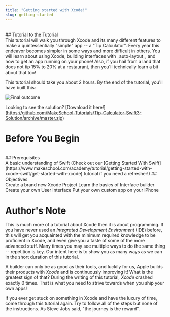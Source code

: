 ```yaml
---
title: "Getting started with Xcode!"
slug: getting-started
---
```

<br>
## Tutorial to the Tutorial
<br>
This tutorial will walk you through Xcode and its many different features to make a quintessentially "simple" app -- a "Tip Calculator". Every year this endeavor becomes simpler in some ways and more difficult in others. You will learn about using Xcode, building interfaces with _auto-layout_, and how to get an app running on your phone! Also, if you hail from a land that does not tip 15% to 20% at a restaurant, then you'll technically learn a bit about that too!

This tutorial should take you about 2 hours. By the end of the tutorial, you'll have built this:

![Final outcome](./final.png)

Looking to see the solution? [Download it here!] (https://github.com/MakeSchool-Tutorials/Tip-Calculator-Swift3-Solution/archive/master.zip)

# Before You Begin
<br>
## Prerequisites
<br>
A basic understanding of Swift (Check out our [Getting Started With Swift](https://www.makeschool.com/academy/tutorial/getting-started-with-xcode-swift/get-started-with-xcode) tutorial if you need a refresher!)
## Objectives
<br>
Create a brand new Xcode Project
Learn the basics of Interface builder
Create your own User Interface
Put your own custom app on your iPhone


# Author's Note

This is much more of a tutorial about Xcode then it is about programming. If you have never used an _Integrated Development Environment_ (IDE) before, this will get you acquainted with the minimum required knowledge to be proficient in Xcode, and even give you a taste of some of the more advanced stuff. Many times you may see multiple ways to do the same thing -- repetition is key. Our intent here is to show you as many ways as we can in the short duration of this tutorial.

A builder can only be as good as their tools, and luckily for us, Apple builds their products with _Xcode_ and is continuously improving it! What is the greatest sign of that? During the writing of this tutorial, _Xcode_ crashed exactly 0 times. That is what you need to strive towards when you ship your own apps!

If you ever get stuck on something in Xcode and have the luxury of time, come through this tutorial again. Try to follow all of the steps but none of the instructions. As Steve Jobs said, "the journey is the reward".
